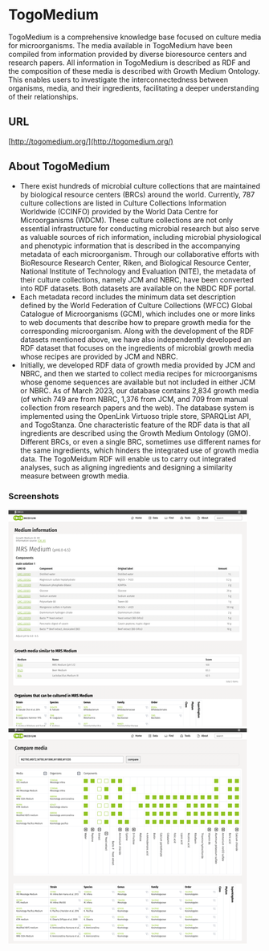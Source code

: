 # TogoMedium

TogoMedium is a comprehensive knowledge base focused on culture media for microorganisms. The media available in TogoMedium have been compiled from information provided by diverse bioresource centers and research papers. All information in TogoMedium is described as RDF and the composition of these media is described with Growth Medium Ontology. This enables users to investigate the interconnectedness between organisms, media, and their ingredients, facilitating a deeper understanding of their relationships.

## URL
[http://togomedium.org/](http://togomedium.org/)

## About TogoMedium
- There exist hundreds of microbial culture collections that are maintained by biological resource centers (BRCs) around the world. Currently, 787 culture collections are listed in Culture Collections Information Worldwide (CCINFO) provided by the World Data Centre for Microorganisms (WDCM). These culture collections are not only essential infrastructure for conducting microbial research but also serve as valuable sources of rich information, including microbial physiological and phenotypic information that is described in the accompanying metadata of each microorganism. Through our collaborative efforts with BioResource Research Center, Riken, and Biological Resource Center, National Institute of Technology and Evaluation (NITE), the metadata of their culture collections, namely JCM and NBRC, have been converted into RDF datasets. Both datasets are available on the NBDC RDF portal.
- Each metadata record includes the minimum data set description defined by the World Federation of Culture Collections (WFCC) Global Catalogue of Microorganisms (GCM), which includes one or more links to web documents that describe how to prepare growth media for the corresponding microorganism. Along with the development of the RDF datasets mentioned above, we have also independently developed an RDF dataset that focuses on the ingredients of microbial growth media whose recipes are provided by JCM and NBRC.
- Initially, we developed RDF data of growth media provided by JCM and NBRC, and then we started to collect media recipes for microorganisms whose genome sequences are available but not included in either JCM or NBRC. As of March 2023, our database contains 2,834 growth media (of which 749 are from NBRC, 1,376 from JCM, and 709 from manual collection from research papers and the web). The database system is implemented using the OpenLink Virtuoso triple store, SPARQList API, and TogoStanza. One characteristic feature of the RDF data is that all ingredients are described using the Growth Medium Ontology (GMO). Different BRCs, or even a single BRC, sometimes use different names for the same ingredients, which hinders the integrated use of growth media data. The TogoMeidum RDF will enable us to carry out integrated analyses, such as aligning ingredients and designing a similarity measure between growth media.

### Screenshots
![Fig-1](https://raw.githubusercontent.com/dbcls/website/master/services/images/DBCLSServices_TogoMedium_fig-1_20230831.png)
![Fig-2](https://raw.githubusercontent.com/dbcls/website/master/services/images/DBCLSServices_TogoMedium_fig-2_20230831.png)
